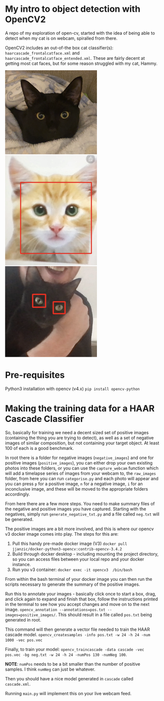 # My intro to object detection with OpenCV2

A repo of my exploration of open-cv, started with the idea of being able to detect when my cat is on webcam, spiralled 
from there.

OpenCV2 includes an out-of-the box cat classifier(s): `haarcascade_frontalcatface.xml` and 
`haarcascade_frontalcatface_entended.xml`. These are fairly decent at getting most cat faces, but for some reason 
struggled with my cat, Hammy.

<img alt="Picture of my cat" src="random/hammy.PNG?raw=true" title="Hammy" width="300"/>
<img alt="Picture of alternative feline" src="random/generic_cat.PNG?raw=True" title="Hammy" width="300"/>
<img alt="Picture of my cat" src="random/hammy_detected.PNG?raw=true" title="Hammy" width="300"/>

# Pre-requisites

Python3 installation with opencv (v4.x) `pip install opencv-python`

# Making the training data for a HAAR Cascade Classifier

So, basically for training we need a decent sized set of positive images (containing the thing you are trying to detect), 
as well as a set of negative images of similar composition, but not containing your target object. At least 100 of each 
is a good benchmark.

In root there is a folder for negative images (`negative_images`) and one for positive images 
(`positive_images`), you can either drop your own existing photos into these folders, or you can use the `capture_webcam` 
function which will add a timelapse series of images from your webcam to, the `raw_images` folder, from here you can run 
`categorise.py` and each photo will appear and you can press `p` for a positive image, `n` for a negative image, `i` for 
an inconclusive image, and these will be moved to the appropriate folders accordingly.

From here there are a few more steps. You need to make summary files of the negative and positive images you have captured.
Starting with the negatives, simply run `generate_negative_txt.py` and a file called `neg.txt` will be generated.

The positive images are a bit more involved, and this is where our opencv v3 docker image comes into play. The steps for 
this are:

1. Pull this handy pre-made docker image (V3) `docker pull jjanzic/docker-python3-opencv:contrib-opencv-3.4.2`
2. Build through docker desktop - including mounting the project directory, so you can access files between your local 
repo and your docker instance.
3. Run you v3 container: `docker exec -it opencv3  /bin/bash` 

From within the bash terminal of your docker image you can then run the scripts necessary to generate the summary of the 
positive images.

Run this to annotate your images - basically click once to start a box, drag, and click again to expand and finish that 
box, follow the instructions printed in the terminal to see how you accept changes and move on to the next image.
`opencv_annotation --annotations=pos.txt --images=positive_images/`. This should result in a file called `pos.txt` being 
generated in root.

This command will then generate a vector file needed to train the HAAR cascade model.
`opencv_createsamples -info pos.txt -w 24 -h 24 -num 1000 -vec pos.vec`

Finally, to train your model:
`opencv_traincascade -data cascade -vec pos.vec -bg neg.txt -w 24 -h 24 -numPos 130 -numNeg 100`.

<b>NOTE</b>: `numPos` needs to be a bit smaller than the number of positive samples. I think `numNeg` can just be whatever.

Then you should have a nice model generated in `cascade` called `cascade.xml`.

Running `main.py` will implement this on your live webcam feed.